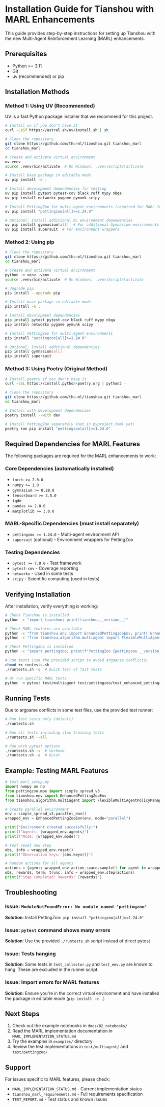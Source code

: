 # Installation Guide for Tianshou with MARL Enhancements

This guide provides step-by-step instructions for setting up Tianshou with the new Multi-Agent Reinforcement Learning (MARL) enhancements.

## Prerequisites

- Python >= 3.11
- Git
- uv (recommended) or pip

## Installation Methods

### Method 1: Using UV (Recommended)

UV is a fast Python package installer that we recommend for this project.

```bash
# Install uv if you don't have it
curl -LsSf https://astral.sh/uv/install.sh | sh

# Clone the repository
git clone https://github.com/thu-ml/tianshou.git tianshou_marl
cd tianshou_marl

# Create and activate virtual environment
uv venv
source .venv/bin/activate  # On Windows: .venv\Scripts\activate

# Install base package in editable mode
uv pip install -e .

# Install development dependencies for testing
uv pip install pytest pytest-cov black ruff mypy nbqa
uv pip install networkx pygame pymunk scipy

# Install PettingZoo for multi-agent environments (required for MARL features)
uv pip install "pettingzoo[all]>=1.24.0"

# Optional: Install additional RL environment dependencies
uv pip install gymnasium[all]  # For additional Gymnasium environments
uv pip install supersuit  # For environment wrappers
```

### Method 2: Using pip

```bash
# Clone the repository
git clone https://github.com/thu-ml/tianshou.git tianshou_marl
cd tianshou_marl

# Create and activate virtual environment
python -m venv .venv
source .venv/bin/activate  # On Windows: .venv\Scripts\activate

# Upgrade pip
pip install --upgrade pip

# Install base package in editable mode
pip install -e .

# Install development dependencies
pip install pytest pytest-cov black ruff mypy nbqa
pip install networkx pygame pymunk scipy

# Install PettingZoo for multi-agent environments
pip install "pettingzoo[all]>=1.24.0"

# Optional: Install additional dependencies
pip install gymnasium[all]
pip install supersuit
```

### Method 3: Using Poetry (Original Method)

```bash
# Install poetry if you don't have it
curl -sSL https://install.python-poetry.org | python3 -

# Clone the repository
git clone https://github.com/thu-ml/tianshou.git tianshou_marl
cd tianshou_marl

# Install with development dependencies
poetry install --with dev

# Install PettingZoo separately (not in pyproject.toml yet)
poetry run pip install "pettingzoo[all]>=1.24.0"
```

## Required Dependencies for MARL Features

The following packages are required for the MARL enhancements to work:

### Core Dependencies (automatically installed)
- `torch >= 2.0.0`
- `numpy >= 1.0`
- `gymnasium >= 0.28.0`
- `tensorboard >= 2.5.0`
- `tqdm`
- `pandas >= 2.0.0`
- `matplotlib >= 3.0.0`

### MARL-Specific Dependencies (must install separately)
- `pettingzoo >= 1.24.0` - Multi-agent environment API
- `supersuit` (optional) - Environment wrappers for PettingZoo

### Testing Dependencies
- `pytest >= 7.0.0` - Test framework
- `pytest-cov` - Coverage reporting
- `networkx` - Used in some tests
- `scipy` - Scientific computing (used in tests)

## Verifying Installation

After installation, verify everything is working:

```bash
# Check Tianshou is installed
python -c "import tianshou; print(tianshou.__version__)"

# Check MARL features are available
python -c "from tianshou.env import EnhancedPettingZooEnv; print('Enhanced env: OK')"
python -c "from tianshou.algorithm.multiagent import FlexibleMultiAgentPolicyManager; print('Flexible policy: OK')"

# Check PettingZoo is installed
python -c "import pettingzoo; print(f'PettingZoo {pettingzoo.__version__}')"

# Run tests (use the provided script to avoid argparse conflicts)
chmod +x runtests.sh
./runtests.sh -q  # Quick test of fast tests

# Or run specific MARL tests
python -m pytest test/multiagent test/pettingzoo/test_enhanced_pettingzoo_env.py -v
```

## Running Tests

Due to argparse conflicts in some test files, use the provided test runner:

```bash
# Run fast tests only (default)
./runtests.sh

# Run all tests including slow training tests
./runtests.sh --all

# Run with pytest options
./runtests.sh -v  # Verbose
./runtests.sh -q  # Quiet
```

## Example: Testing MARL Features

```python
# test_marl_setup.py
import numpy as np
from pettingzoo.mpe import simple_spread_v3
from tianshou.env import EnhancedPettingZooEnv
from tianshou.algorithm.multiagent import FlexibleMultiAgentPolicyManager

# Create parallel environment
env = simple_spread_v3.parallel_env()
wrapped_env = EnhancedPettingZooEnv(env, mode="parallel")

print("Environment created successfully!")
print(f"Agents: {wrapped_env.agents}")
print(f"Mode: {wrapped_env.mode}")

# Test reset and step
obs, info = wrapped_env.reset()
print(f"Observation keys: {obs.keys()}")

# Random actions for all agents
actions = {agent: wrapped_env.action_space.sample() for agent in wrapped_env.agents}
obs, rewards, term, trunc, info = wrapped_env.step(actions)
print(f"Step completed! Rewards: {rewards}")
```

## Troubleshooting

### Issue: `ModuleNotFoundError: No module named 'pettingzoo'`
**Solution**: Install PettingZoo: `pip install "pettingzoo[all]>=1.24.0"`

### Issue: `pytest` command shows many errors
**Solution**: Use the provided `./runtests.sh` script instead of direct pytest

### Issue: Tests hanging
**Solution**: Some tests in `test_collector.py` and `test_env.py` are known to hang. These are excluded in the runner script.

### Issue: Import errors for MARL features
**Solution**: Ensure you're in the correct virtual environment and have installed the package in editable mode (`pip install -e .`)

## Next Steps

1. Check out the example notebooks in `docs/02_notebooks/`
2. Read the MARL implementation documentation in `MARL_IMPLEMENTATION_STATUS.md`
3. Try the examples in `examples/` directory
4. Review the test implementations in `test/multiagent/` and `test/pettingzoo/`

## Support

For issues specific to MARL features, please check:
- `MARL_IMPLEMENTATION_STATUS.md` - Current implementation status
- `tianshou_marl_requirements.md` - Full requirements specification
- `TEST_REPORT.md` - Test status and known issues